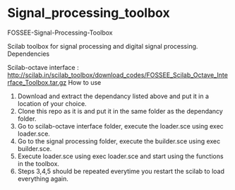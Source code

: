 # Signal_processing_toolbox
FOSSEE-Signal-Processing-Toolbox

Scilab toolbox for signal processing and digital signal processing.
Dependencies

Scilab-octave interface : http://scilab.in/scilab_toolbox/download_codes/FOSSEE_Scilab_Octave_Interface_Toolbox.tar.gz
How to use

  1.  Download and extract the dependancy listed above and put it in a location of your choice.
  2.  Clone this repo as it is and put it in the same folder as the dependancy folder.
  3.  Go to scilab-octave interface folder, execute the loader.sce using exec loader.sce.
  4.  Go to the signal processing folder, execute the builder.sce using exec builder.sce.
  5.  Execute loader.sce using exec loader.sce and start using the functions in the toolbox.
  6.  Steps 3,4,5 should be repeated everytime you restart the scilab to load everything again.
